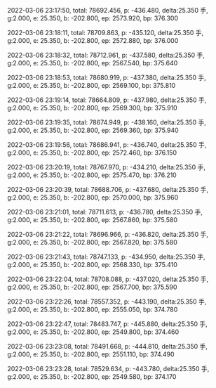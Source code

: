 2022-03-06 23:17:50, total: 78692.456, p: -436.480, delta:25.350 手, g:2.000, e: 25.350, b: -202.800, ep: 2573.920, bp: 376.300

2022-03-06 23:18:11, total: 78709.863, p: -435.120, delta:25.350 手, g:2.000, e: 25.350, b: -202.800, ep: 2572.880, bp: 376.000

2022-03-06 23:18:32, total: 78712.961, p: -437.580, delta:25.350 手, g:2.000, e: 25.350, b: -202.800, ep: 2567.540, bp: 375.640

2022-03-06 23:18:53, total: 78680.919, p: -437.380, delta:25.350 手, g:2.000, e: 25.350, b: -202.800, ep: 2569.100, bp: 375.810

2022-03-06 23:19:14, total: 78664.809, p: -437.980, delta:25.350 手, g:2.000, e: 25.350, b: -202.800, ep: 2569.300, bp: 375.910

2022-03-06 23:19:35, total: 78674.949, p: -438.160, delta:25.350 手, g:2.000, e: 25.350, b: -202.800, ep: 2569.360, bp: 375.940

2022-03-06 23:19:56, total: 78686.941, p: -436.740, delta:25.350 手, g:2.000, e: 25.350, b: -202.800, ep: 2572.460, bp: 376.150

2022-03-06 23:20:19, total: 78767.970, p: -434.210, delta:25.350 手, g:2.000, e: 25.350, b: -202.800, ep: 2575.470, bp: 376.210

2022-03-06 23:20:39, total: 78688.706, p: -437.680, delta:25.350 手, g:2.000, e: 25.350, b: -202.800, ep: 2570.000, bp: 375.960

2022-03-06 23:21:01, total: 78711.613, p: -436.780, delta:25.350 手, g:2.000, e: 25.350, b: -202.800, ep: 2567.860, bp: 375.580

2022-03-06 23:21:22, total: 78696.966, p: -436.820, delta:25.350 手, g:2.000, e: 25.350, b: -202.800, ep: 2567.820, bp: 375.580

2022-03-06 23:21:43, total: 78747.133, p: -434.950, delta:25.350 手, g:2.000, e: 25.350, b: -202.800, ep: 2568.330, bp: 375.410

2022-03-06 23:22:04, total: 78708.088, p: -437.020, delta:25.350 手, g:2.000, e: 25.350, b: -202.800, ep: 2567.700, bp: 375.590

2022-03-06 23:22:26, total: 78557.352, p: -443.190, delta:25.350 手, g:2.000, e: 25.350, b: -202.800, ep: 2555.050, bp: 374.780

2022-03-06 23:22:47, total: 78483.747, p: -445.880, delta:25.350 手, g:2.000, e: 25.350, b: -202.800, ep: 2549.800, bp: 374.460

2022-03-06 23:23:08, total: 78491.668, p: -444.810, delta:25.350 手, g:2.000, e: 25.350, b: -202.800, ep: 2551.110, bp: 374.490

2022-03-06 23:23:28, total: 78529.634, p: -443.780, delta:25.350 手, g:2.000, e: 25.350, b: -202.800, ep: 2549.580, bp: 374.170